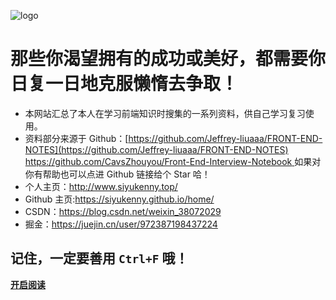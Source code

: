 ![logo](https://s2.loli.net/2022/07/13/d84qjSHOtymL1XT.png)

# **那些你渴望拥有的成功或美好，都需要你日复一日地克服懒惰去争取！**

- 本网站汇总了本人在学习前端知识时搜集的一系列资料，供自己学习复习使用。
- 资料部分来源于 Github：[https://github.com/Jeffrey-liuaaa/FRONT-END-NOTES](https://github.com/Jeffrey-liuaaa/FRONT-END-NOTES) [https://github.com/CavsZhouyou/Front-End-Interview-Notebook ](https://github.com/CavsZhouyou/Front-End-Interview-Notebook) 如果对你有帮助也可以点进 Github 链接给个 Star 哈！
- 个人主页：http://www.siyukenny.top/
- Github 主页:https://siyukenny.github.io/home/
- CSDN：https://blog.csdn.net/weixin_38072029
- 掘金：https://juejin.cn/user/972387198437224

## 记住，一定要善用 `Ctrl+F` 哦！

[**开启阅读**](/guide/README.md)
